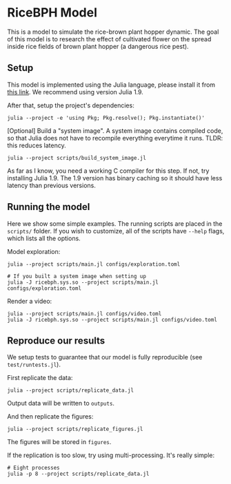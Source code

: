 # RiceBPH Model

This is a model to simulate the rice-brown plant hopper dynamic.
The goal of this model is to research the effect of cultivated flower on the spread inside rice fields of brown plant hopper (a dangerous rice pest).

## Setup

This model is implemented using the Julia language, please install it from [this link](https://julialang.org/downloads/). We recommend using version Julia 1.9.

After that, setup the project's dependencies:
```shell
julia --project -e 'using Pkg; Pkg.resolve(); Pkg.instantiate()'
```

[Optional] Build a "system image". A system image contains compiled code, so that Julia does not have to recompile everything everytime it runs. TLDR: this reduces latency.
```shell
julia --project scripts/build_system_image.jl
```
As far as I know, you need a working C compiler for this step. If not, try installing Julia 1.9. The 1.9 version has binary caching so it should have less latency than previous versions.

## Running the model

Here we show some simple examples.
The running scripts are placed in the `scripts/` folder.
If you wish to customize, all of the scripts have `--help` flags, which lists all the options.

Model exploration:
```shell
julia --project scripts/main.jl configs/exploration.toml

# If you built a system image when setting up
julia -J ricebph.sys.so --project scripts/main.jl configs/exploration.toml
```

Render a video:
```shell
julia --project scripts/main.jl configs/video.toml
julia -J ricebph.sys.so --project scripts/main.jl configs/video.toml
```

## Reproduce our results

We setup tests to guarantee that our model is fully reproducible (see `test/runtests.jl`).

First replicate the data:
```shell
julia --project scripts/replicate_data.jl
```
Output data will be written to `outputs`.

And then replicate the figures:
```shell
julia --project scripts/replicate_figures.jl
```
The figures will be stored in `figures`.

If the replication is too slow, try using multi-processing. It's really simple:
```shell
# Eight processes
julia -p 8 --project scripts/replicate_data.jl
```
